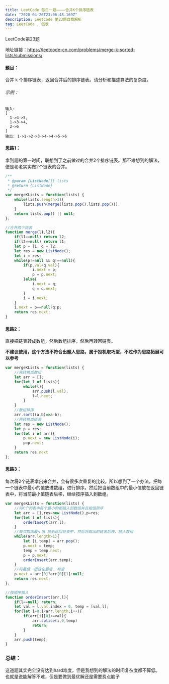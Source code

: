 ```yaml
---
title: LeetCode 每日一题————合并K个排序链表
date: "2020-04-26T23:06:48.169Z"
description: LeetCode 第23题自我解析
tag: LeetCode , 链表
---
```


LeetCode第23题

地址链接：https://leetcode-cn.com/problems/merge-k-sorted-lists/submissions/

#### 题目：

合并 k 个排序链表，返回合并后的排序链表。请分析和描述算法的复杂度。

###### 示例：

```
输入:
[
  1->4->5,
  1->3->4,
  2->6
]
输出: 1->1->2->3->4->4->5->6
```

#### 思路1：

拿到题的第一时间，联想到了之前做过的合并2个排序链表。那不难想到的解法，便是老老实实做2个链表的合并。

``` JavaScript
/**
 * @param {ListNode[]} lists
 * @return {ListNode}
 */
var mergeKLists = function(lists) {
    while(lists.length>1){
        lists.push(merge(lists.pop(),lists.pop()));
    }
    return lists.pop() || null;
};

//合并两个链表
function merge(l1,l2){
    if(l1==null) return l2;
    if(l2==null) return l1;
    let p = l1, q = l2;
    let res = new ListNode();
    let i = res;
    while(p!=null && q!==null){
        if(p.val<q.val){
            i.next = p;
            p = p.next;
        }else{
            i.next = q;
            q = q.next;
        }
        i = i.next;
    } 
    i.next = p==null?q:p;
    return res.next;
}
```

#### 思路2：

直接把链表转成数组，然后数组排序，然后再转回链表。

**不建议使用，这个方法不符合出题人思路，属于投机取巧型，不过作为思路拓展可以参考**

``` JavaScript
var mergeKLists = function(lists) {
    //先转换成数组
    let arr = [];
    for(let l of lists){
        while(l){
            arr.push(l.val);
            l=l.next;
        }
    }
    //数组排序
    arr.sort((a,b)=>a-b);
    //再转换成链表
    let res = new ListNode();
    let p = res;
    for(let i of arr){
        p.next = new ListNode(i);
        p=p.next;
    }
    return res.next
};
```

#### 思路3：

每次将2个链表拿出来合并，会有很多次重复的比较。所以想到了一个办法，把每一个链表中最小的值放进数组，进行排序。然后把当前数组中的最小值放在返回链表中，将当前最小值链表后移，继续按序插入到数组。

``` JavaScript
var mergeKLists = function(lists) {
    //将K个列表中每个最小的都插入到数组并且按值排序
    let arr = [],res=new ListNode(),p=res;
    for(let l of lists){
        orderInsert(arr,l);
    }
    //每次取出最小值 放到返回链表中，然后将取出的链表后移，放入数组
    while(arr.length>1){
        let [i,temp] = arr.pop();
        p.next = temp;
        temp = temp.next;
        p = p.next;
        orderInsert(arr,temp);
    }
    //将最后一组放在最后  判空
    p.next = arr[0]?arr[0][1]:null;
    return res.next;
};

//按顺序插入
function orderInsert(arr,l){
    if(l==null) return;
    let val = l.val,index = 0, temp = [val,l];
    for(let i=0;i<arr.length;i++){
        if(arr[i][0]<=val){
            arr.splice(i,0,temp)
            return;
        }
    }
    arr.push(temp);
}
```

### 总结：

这道题其实完全没有达到hard难度，但是我想到的解法的时间复杂度都不算低。也就是说能解答不难，但是要做到最优解还是需要费点脑子